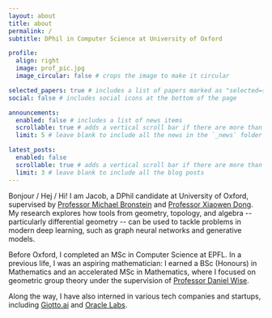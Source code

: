 ```yaml
---
layout: about
title: about
permalink: /
subtitle: DPhil in Computer Science at University of Oxford

profile:
  align: right
  image: prof_pic.jpg
  image_circular: false # crops the image to make it circular

selected_papers: true # includes a list of papers marked as "selected={true}"
social: false # includes social icons at the bottom of the page

announcements:
  enabled: false # includes a list of news items
  scrollable: true # adds a vertical scroll bar if there are more than 3 news items
  limit: 5 # leave blank to include all the news in the `_news` folder

latest_posts:
  enabled: false
  scrollable: true # adds a vertical scroll bar if there are more than 3 new posts items
  limit: 3 # leave blank to include all the blog posts
---
```


Bonjour / Hej / Hi!
I am Jacob, a DPhil candidate at University of Oxford, supervised by [Professor Michael Bronstein](https://www.cs.ox.ac.uk/people/michael.bronstein/) and [Professor Xiaowen Dong](https://web.media.mit.edu/~xdong/).
My research explores how tools from geometry, topology, and algebra -- particularly differential geometry -- can be used to tackle problems in modern deep learning, such as graph neural networks and generative models.

Before Oxford, I completed an MSc in Computer Science at EPFL.
In a previous life, I was an aspiring mathematician: I earned a BSc (Honours) in Mathematics and an accelerated MSc in Mathematics, where I focused on geometric group theory under the supervision of [Professor Daniel Wise](https://en.wikipedia.org/wiki/Daniel_Wise_(mathematician)). 

Along the way, I have also interned in various tech companies and startups, including [Giotto.ai](https://www.giotto.ai/) and [Oracle Labs](https://labs.oracle.com/pls/apex/r/labs/labs/intro).